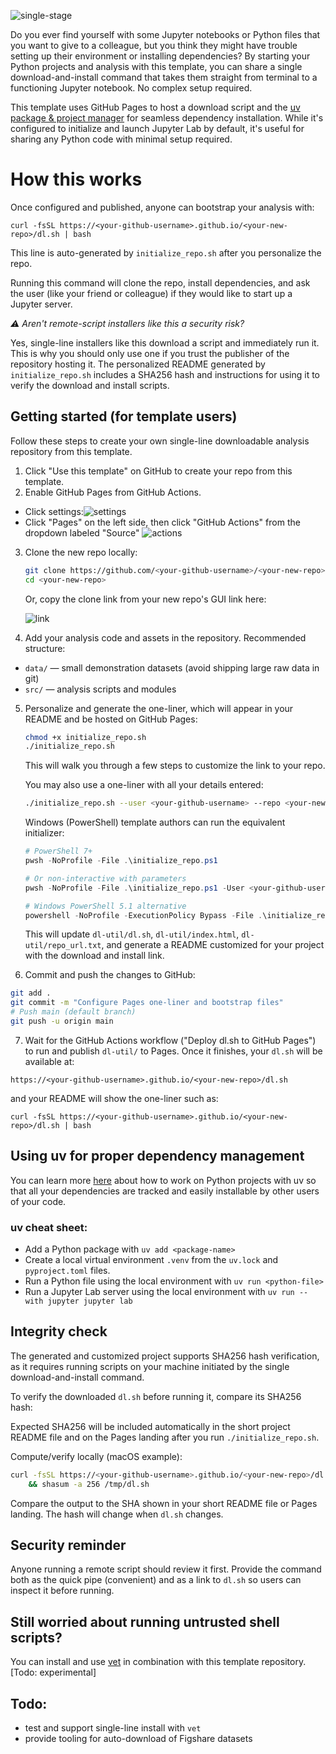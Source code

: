 ![single-stage](./dl-util/template_images/single-stage.png)

Do you ever find yourself with some Jupyter notebooks or Python files that you want to give to a colleague, but you think they might have trouble setting up their environment or installing dependencies? By starting your Python projects and analysis with this template, you can share a single download-and-install command that takes them straight from terminal to a functioning Jupyter notebook. No complex setup required.

This template uses GitHub Pages to host a download script and the [uv package & project manager](https://docs.astral.sh/uv/) for seamless dependency installation. While it's configured to initialize and launch Jupyter Lab by default, it's useful for sharing any Python code with minimal setup required.

# How this works

<!-- QUICK_INSTALL_START -->

Once configured and published, anyone can bootstrap your analysis with:

    curl -fsSL https://<your-github-username>.github.io/<your-new-repo>/dl.sh | bash

This line is auto-generated by `initialize_repo.sh` after you personalize the repo.

Running this command will clone the repo, install dependencies, and ask the user (like your friend or colleague) if they would like to start up a Jupyter server.

<!-- QUICK_INSTALL_END -->

_⚠️ Aren't remote-script installers like this a security risk?_

Yes, single-line installers like this download a script and immediately run it. This is why you should only use one if you trust the publisher of the repository hosting it. The personalized README generated by `initialize_repo.sh` includes a SHA256 hash and instructions for using it to verify the download and install scripts.

## Getting started (for template users)

Follow these steps to create your own single-line downloadable analysis repository from this template.

1. Click "Use this template" on GitHub to create your repo from this template.
2. Enable GitHub Pages from GitHub Actions.

- Click settings:![settings](./dl-util/template_images/settings.png)
- Click "Pages" on the left side, then click "GitHub Actions" from the dropdown labeled "Source" ![actions](./dl-util/template_images/actions.png)

3. Clone the new repo locally:

   ```zsh
   git clone https://github.com/<your-github-username>/<your-new-repo>.git
   cd <your-new-repo>
   ```

   Or, copy the clone link from your new repo's GUI link here:

   ![link](./dl-util/template_images/repo-link.png)

4. Add your analysis code and assets in the repository. Recommended structure:

- `data/` — small demonstration datasets (avoid shipping large raw data in git)
- `src/` — analysis scripts and modules

5. Personalize and generate the one-liner, which will appear in your README and be hosted on GitHub Pages:

   ```zsh
   chmod +x initialize_repo.sh
   ./initialize_repo.sh
   ```

   This will walk you through a few steps to customize the link to your repo.

   You may also use a one-liner with all your details entered:

   ```zsh
   ./initialize_repo.sh --user <your-github-username> --repo <your-new-repo> [--domain your.custom.domain] --yes
   ```

   Windows (PowerShell) template authors can run the equivalent initializer:

   ```powershell
   # PowerShell 7+
   pwsh -NoProfile -File .\initialize_repo.ps1

   # Or non-interactive with parameters
   pwsh -NoProfile -File .\initialize_repo.ps1 -User <your-github-username> -Repo <your-new-repo> [-Domain your.custom.domain] -Yes

   # Windows PowerShell 5.1 alternative
   powershell -NoProfile -ExecutionPolicy Bypass -File .\initialize_repo.ps1 -User <your-github-username> -Repo <your-new-repo> -Yes
   ```

   This will update `dl-util/dl.sh`, `dl-util/index.html`, `dl-util/repo_url.txt`, and generate a README customized for your project with the download and install link.

6. Commit and push the changes to GitHub:

```zsh
git add .
git commit -m "Configure Pages one-liner and bootstrap files"
# Push main (default branch)
git push -u origin main
```

7. Wait for the GitHub Actions workflow ("Deploy dl.sh to GitHub Pages") to run and publish `dl-util/` to Pages. Once it finishes, your `dl.sh` will be available at:

```
https://<your-github-username>.github.io/<your-new-repo>/dl.sh
```

and your README will show the one-liner such as:

```
curl -fsSL https://<your-github-username>.github.io/<your-new-repo>/dl.sh | bash
```

## Using uv for proper dependency management

You can learn more [here](https://docs.astral.sh/uv/guides/projects/) about how to work on Python projects with uv so that all your dependencies are tracked and easily installable by other users of your code.

### uv cheat sheet:

- Add a Python package with `uv add <package-name>`
- Create a local virtual environment `.venv` from the `uv.lock` and `pyproject.toml` files.
- Run a Python file using the local environment with `uv run <python-file>`
- Run a Jupyter Lab server using the local environment with `uv run --with jupyter jupyter lab`

## Integrity check

The generated and customized project supports SHA256 hash verification, as it requires running scripts on your machine initiated by the single download-and-install command.

To verify the downloaded `dl.sh` before running it, compare its SHA256 hash:

Expected SHA256 will be included automatically in the short project README file and on the Pages landing after you run `./initialize_repo.sh`.

Compute/verify locally (macOS example):

```zsh
curl -fsSL https://<your-github-username>.github.io/<your-new-repo>/dl.sh -o /tmp/dl.sh \
    && shasum -a 256 /tmp/dl.sh
```

Compare the output to the SHA shown in your short README file or Pages landing. The hash will change when `dl.sh` changes.

## Security reminder

Anyone running a remote script should review it first. Provide the command both as the quick pipe (convenient) and as a link to `dl.sh` so users can inspect it before running.

## Still worried about running untrusted shell scripts?

You can install and use [vet](https://github.com/safedep/vet) in combination with this template repository. [Todo: experimental]

## Todo:

- test and support single-line install with `vet`
- provide tooling for auto-download of Figshare datasets

